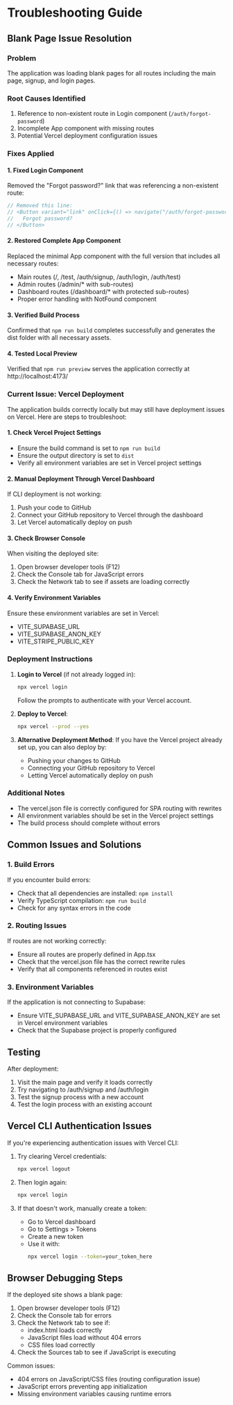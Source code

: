 # Troubleshooting Guide

## Blank Page Issue Resolution

### Problem
The application was loading blank pages for all routes including the main page, signup, and login pages.

### Root Causes Identified
1. Reference to non-existent route in Login component (`/auth/forgot-password`)
2. Incomplete App component with missing routes
3. Potential Vercel deployment configuration issues

### Fixes Applied

#### 1. Fixed Login Component
Removed the "Forgot password?" link that was referencing a non-existent route:
```typescript
// Removed this line:
// <Button variant="link" onClick={() => navigate("/auth/forgot-password")}>
//   Forgot password?
// </Button>
```

#### 2. Restored Complete App Component
Replaced the minimal App component with the full version that includes all necessary routes:
- Main routes (/, /test, /auth/signup, /auth/login, /auth/test)
- Admin routes (/admin/* with sub-routes)
- Dashboard routes (/dashboard/* with protected sub-routes)
- Proper error handling with NotFound component

#### 3. Verified Build Process
Confirmed that `npm run build` completes successfully and generates the dist folder with all necessary assets.

#### 4. Tested Local Preview
Verified that `npm run preview` serves the application correctly at http://localhost:4173/

### Current Issue: Vercel Deployment

The application builds correctly locally but may still have deployment issues on Vercel. Here are steps to troubleshoot:

#### 1. Check Vercel Project Settings
- Ensure the build command is set to `npm run build`
- Ensure the output directory is set to `dist`
- Verify all environment variables are set in Vercel project settings

#### 2. Manual Deployment Through Vercel Dashboard
If CLI deployment is not working:
1. Push your code to GitHub
2. Connect your GitHub repository to Vercel through the dashboard
3. Let Vercel automatically deploy on push

#### 3. Check Browser Console
When visiting the deployed site:
1. Open browser developer tools (F12)
2. Check the Console tab for JavaScript errors
3. Check the Network tab to see if assets are loading correctly

#### 4. Verify Environment Variables
Ensure these environment variables are set in Vercel:
- VITE_SUPABASE_URL
- VITE_SUPABASE_ANON_KEY
- VITE_STRIPE_PUBLIC_KEY

### Deployment Instructions

1. **Login to Vercel** (if not already logged in):
   ```bash
   npx vercel login
   ```
   Follow the prompts to authenticate with your Vercel account.

2. **Deploy to Vercel**:
   ```bash
   npx vercel --prod --yes
   ```

3. **Alternative Deployment Method**:
   If you have the Vercel project already set up, you can also deploy by:
   - Pushing your changes to GitHub
   - Connecting your GitHub repository to Vercel
   - Letting Vercel automatically deploy on push

### Additional Notes

- The vercel.json file is correctly configured for SPA routing with rewrites
- All environment variables should be set in the Vercel project settings
- The build process should complete without errors

## Common Issues and Solutions

### 1. Build Errors
If you encounter build errors:
- Check that all dependencies are installed: `npm install`
- Verify TypeScript compilation: `npm run build`
- Check for any syntax errors in the code

### 2. Routing Issues
If routes are not working correctly:
- Ensure all routes are properly defined in App.tsx
- Check that the vercel.json file has the correct rewrite rules
- Verify that all components referenced in routes exist

### 3. Environment Variables
If the application is not connecting to Supabase:
- Ensure VITE_SUPABASE_URL and VITE_SUPABASE_ANON_KEY are set in Vercel environment variables
- Check that the Supabase project is properly configured

## Testing
After deployment:
1. Visit the main page and verify it loads correctly
2. Try navigating to /auth/signup and /auth/login
3. Test the signup process with a new account
4. Test the login process with an existing account

## Vercel CLI Authentication Issues

If you're experiencing authentication issues with Vercel CLI:

1. Try clearing Vercel credentials:
   ```bash
   npx vercel logout
   ```

2. Then login again:
   ```bash
   npx vercel login
   ```

3. If that doesn't work, manually create a token:
   - Go to Vercel dashboard
   - Go to Settings > Tokens
   - Create a new token
   - Use it with:
     ```bash
     npx vercel login --token=your_token_here
     ```

## Browser Debugging Steps

If the deployed site shows a blank page:

1. Open browser developer tools (F12)
2. Check the Console tab for errors
3. Check the Network tab to see if:
   - index.html loads correctly
   - JavaScript files load without 404 errors
   - CSS files load correctly
4. Check the Sources tab to see if JavaScript is executing

Common issues:
- 404 errors on JavaScript/CSS files (routing configuration issue)
- JavaScript errors preventing app initialization
- Missing environment variables causing runtime errors